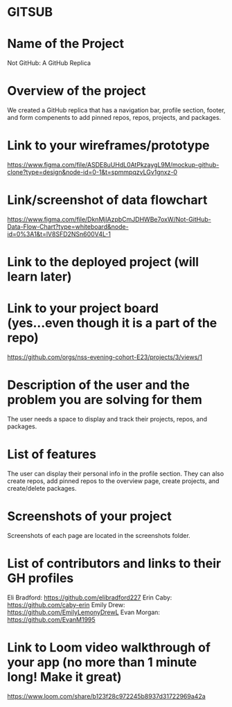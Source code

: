 # GITSUB 


# Name of the Project
Not GitHub: A GitHub Replica
# Overview of the project
We created a GitHub replica that has a navigation bar, profile section, footer, and form compenents to add pinned repos, repos, projects, and packages. 
# Link to your wireframes/prototype
https://www.figma.com/file/ASDE8uUHdL0AtPkzaygL9M/mockup-github-clone?type=design&node-id=0-1&t=spmmpqzvLGv1gnxz-0

# Link/screenshot of data flowchart
https://www.figma.com/file/DknMjlAzpbCmJDHWBe7oxW/Not-GitHub-Data-Flow-Chart?type=whiteboard&node-id=0%3A1&t=lV8SFD2NSn600V4L-1

# Link to the deployed project (will learn later)

# Link to your project board (yes...even though it is a part of the repo)
https://github.com/orgs/nss-evening-cohort-E23/projects/3/views/1
# Description of the user and the problem you are solving for them
The user needs a space to display and track their projects, repos, and packages. 

# List of features
The user can display their personal info in the profile section. They can also create repos, add pinned repos to the overview page, create projects, and create/delete packages.

# Screenshots of your project
Screenshots of each page are located in the screenshots folder.
# List of contributors and links to their GH profiles
Eli Bradford: https://github.com/elibradford227
Erin Caby: https://github.com/caby-erin
Emily Drew: https://github.com/EmilyLemonyDrewL
Evan Morgan: https://github.com/EvanM1995

# Link to Loom video walkthrough of your app (no more than 1 minute long! Make it great)
https://www.loom.com/share/b123f28c972245b8937d31722969a42a

